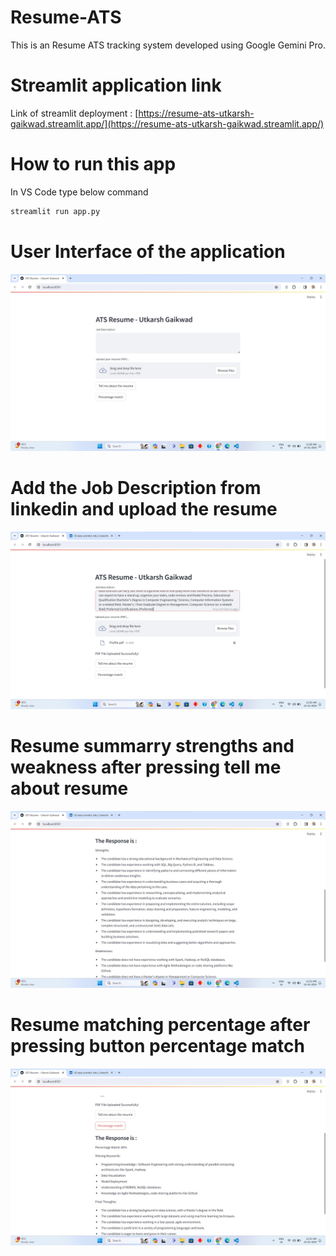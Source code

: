 # Resume-ATS
This is an Resume ATS tracking system developed using Google Gemini Pro.

# Streamlit application link
Link of streamlit deployment : [https://resume-ats-utkarsh-gaikwad.streamlit.app/](https://resume-ats-utkarsh-gaikwad.streamlit.app/)

# How to run this app
In VS Code type below command
~~~cmd 
streamlit run app.py
~~~

# User Interface of the application
![User Interface 1](./UI/home_page.jpg)

# Add the Job Description from linkedin and upload the resume
![Resume uploaded](./UI/uploaded_pdf.jpg)

# Resume summarry strengths and weakness after pressing tell me about resume
![Resume Summary](./UI/Strengths.jpg)

# Resume matching percentage after pressing button percentage match
![Percentage Match](./UI/Percentage%20match.jpg)